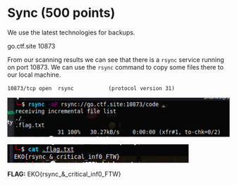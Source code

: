 # Sync (500 points)

We use the latest technologies for backups.

go.ctf.site 10873

From our scanning results we can see that there is a `rsync` service running on port 10873. We can use the `rsync` command to copy some files there to our local machine.
```
10873/tcp open  rsync           (protocol version 31)
```

![Alt text](images/image.png)

![Alt text](images/image-1.png)

**FLAG:** EKO{rsync_&_critical_inf0_FTW}